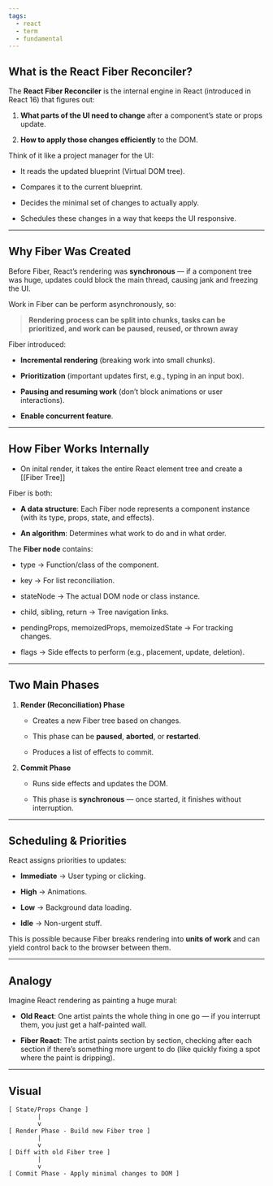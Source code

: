 ```yaml
---
tags:
  - react
  - term
  - fundamental
---
```



## **What is the React Fiber Reconciler?**


The **React Fiber Reconciler** is the internal engine in React (introduced in React 16) that figures out:

1. **What parts of the UI need to change** after a component’s state or props update.
    
2. **How to apply those changes efficiently** to the DOM.
    

  

Think of it like a project manager for the UI:

- It reads the updated blueprint (Virtual DOM tree).
    
- Compares it to the current blueprint.
    
- Decides the minimal set of changes to actually apply.
    
- Schedules these changes in a way that keeps the UI responsive.
    

---

## **Why Fiber Was Created**

Before Fiber, React’s rendering was **synchronous** — if a component tree was huge, updates could block the main thread, causing jank and freezing the UI.

Work in Fiber can be perform asynchronously, so:

> **Rendering process can be split into chunks, tasks can be prioritized, and work can be paused, reused, or thrown away**

Fiber introduced:

- **Incremental rendering** (breaking work into small chunks).
    
- **Prioritization** (important updates first, e.g., typing in an input box).
    
- **Pausing and resuming work** (don’t block animations or user interactions).
    
- **Enable concurrent feature**.

---

## **How Fiber Works Internally**

  - On inital render, it takes the entire React element tree and create a [[Fiber Tree]]

Fiber is both:

- **A data structure**: Each Fiber node represents a component instance (with its type, props, state, and effects).
    
- **An algorithm**: Determines what work to do and in what order.
    

  

The **Fiber node** contains:

- type → Function/class of the component.
    
- key → For list reconciliation.
    
- stateNode → The actual DOM node or class instance.
    
- child, sibling, return → Tree navigation links.
    
- pendingProps, memoizedProps, memoizedState → For tracking changes.
    
- flags → Side effects to perform (e.g., placement, update, deletion).
    

---

## **Two Main Phases**

1. **Render (Reconciliation) Phase**
    
    - Creates a new Fiber tree based on changes.
        
    - This phase can be **paused**, **aborted**, or **restarted**.
        
    - Produces a list of effects to commit.
        
    
2. **Commit Phase**
    
    - Runs side effects and updates the DOM.
        
    - This phase is **synchronous** — once started, it finishes without interruption.
        
    

---

## **Scheduling & Priorities**

  

React assigns priorities to updates:

- **Immediate** → User typing or clicking.
    
- **High** → Animations.
    
- **Low** → Background data loading.
    
- **Idle** → Non-urgent stuff.
    

  

This is possible because Fiber breaks rendering into **units of work** and can yield control back to the browser between them.

---

## **Analogy**

  

Imagine React rendering as painting a huge mural:

- **Old React**: One artist paints the whole thing in one go — if you interrupt them, you just get a half-painted wall.
    
- **Fiber React**: The artist paints section by section, checking after each section if there’s something more urgent to do (like quickly fixing a spot where the paint is dripping).
    

---

## **Visual**

```
[ State/Props Change ]
        |
        v
[ Render Phase - Build new Fiber tree ]
        |
        v
[ Diff with old Fiber tree ]
        |
        v
[ Commit Phase - Apply minimal changes to DOM ]
```
